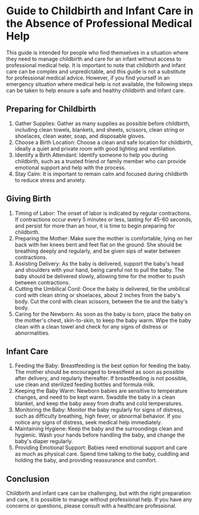 # Guide to Childbirth and Infant Care in the Absence of Professional Medical Help

This guide is intended for people who find themselves in a situation where they need to manage childbirth and care for an infant without access to professional medical help. It is important to note that childbirth and infant care can be complex and unpredictable, and this guide is not a substitute for professional medical advice. However, if you find yourself in an emergency situation where medical help is not available, the following steps can be taken to help ensure a safe and healthy childbirth and infant care.

## Preparing for Childbirth

1. Gather Supplies: Gather as many supplies as possible before childbirth, including clean towels, blankets, and sheets, scissors, clean string or shoelaces, clean water, soap, and disposable gloves.
2. Choose a Birth Location: Choose a clean and safe location for childbirth, ideally a quiet and private room with good lighting and ventilation.
3. Identify a Birth Attendant: Identify someone to help you during childbirth, such as a trusted friend or family member who can provide emotional support and help with the process.
4. Stay Calm: It is important to remain calm and focused during childbirth to reduce stress and anxiety.

## Giving Birth

1. Timing of Labor: The onset of labor is indicated by regular contractions. If contractions occur every 5 minutes or less, lasting for 45-60 seconds, and persist for more than an hour, it is time to begin preparing for childbirth.
2. Preparing the Mother: Make sure the mother is comfortable, lying on her back with her knees bent and feet flat on the ground. She should be breathing deeply and regularly, and be given sips of water between contractions.
3. Assisting Delivery: As the baby is delivered, support the baby's head and shoulders with your hand, being careful not to pull the baby. The baby should be delivered slowly, allowing time for the mother to push between contractions.
4. Cutting the Umbilical Cord: Once the baby is delivered, tie the umbilical cord with clean string or shoelaces, about 2 inches from the baby's body. Cut the cord with clean scissors, between the tie and the baby's body.
5. Caring for the Newborn: As soon as the baby is born, place the baby on the mother's chest, skin-to-skin, to keep the baby warm. Wipe the baby clean with a clean towel and check for any signs of distress or abnormalities.

## Infant Care

1. Feeding the Baby: Breastfeeding is the best option for feeding the baby. The mother should be encouraged to breastfeed as soon as possible after delivery, and regularly thereafter. If breastfeeding is not possible, use clean and sterilized feeding bottles and formula milk.
2. Keeping the Baby Warm: Newborn babies are sensitive to temperature changes, and need to be kept warm. Swaddle the baby in a clean blanket, and keep the baby away from drafts and cold temperatures.
3. Monitoring the Baby: Monitor the baby regularly for signs of distress, such as difficulty breathing, high fever, or abnormal behavior. If you notice any signs of distress, seek medical help immediately.
4. Maintaining Hygiene: Keep the baby and the surroundings clean and hygienic. Wash your hands before handling the baby, and change the baby's diaper regularly.
5. Providing Emotional Support: Babies need emotional support and care as much as physical care. Spend time talking to the baby, cuddling and holding the baby, and providing reassurance and comfort.

## Conclusion

Childbirth and infant care can be challenging, but with the right preparation and care, it is possible to manage without professional help. If you have any concerns or questions, please consult with a healthcare professional.
